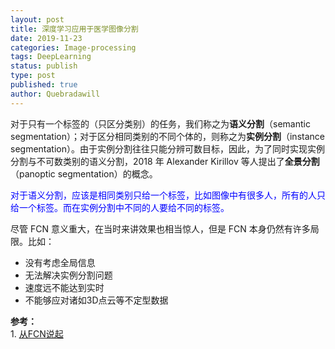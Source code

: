 ```yaml
---
layout: post
title: 深度学习应用于医学图像分割
date: 2019-11-23
categories: Image-processing
tags: DeepLearning
status: publish
type: post
published: true
author: Quebradawill
---
```


对于只有一个标签的（只区分类别）的任务，我们称之为**语义分割**（semantic segmentation）；对于区分相同类别的不同个体的，则称之为**实例分割**（instance segmentation）。由于实例分割往往只能分辨可数目标，因此，为了同时实现实例分割与不可数类别的语义分割，2018 年 Alexander Kirillov 等人提出了**全景分割**（panoptic segmentation）的概念。 

<font color='blue'>对于语义分割，应该是相同类别只给一个标签，比如图像中有很多人，所有的人只给一个标签。而在实例分割中不同的人要给不同的标签。</font>

尽管 FCN 意义重大，在当时来讲效果也相当惊人，但是 FCN 本身仍然有许多局限。比如：

- 没有考虑全局信息
- 无法解决实例分割问题
- 速度远不能达到实时
- 不能够应对诸如3D点云等不定型数据

**参考：**<br>1. [从FCN说起](https://zhuanlan.zhihu.com/p/62839949)